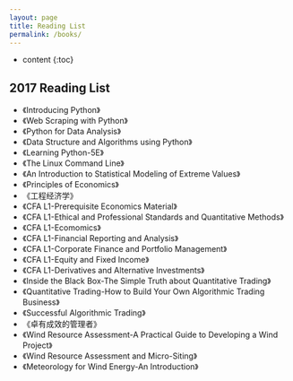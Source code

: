 ```yaml
---
layout: page
title: Reading List
permalink: /books/
---
```


* content
{:toc}


2017 Reading List
---

- 《Introducing Python》
- 《Web Scraping with Python》
- 《Python for Data Analysis》
- 《Data Structure and Algorithms using Python》
- 《Learning Python-5E》
- 《The Linux Command Line》
- 《An Introduction to Statistical Modeling of Extreme Values》
- 《Principles of Economics》
- 《工程经济学》
- 《CFA L1-Prerequisite Economics Material》
- 《CFA L1-Ethical and Professional Standards and Quantitative Methods》
- 《CFA L1-Ecomomics》
- 《CFA L1-Financial Reporting and Analysis》
- 《CFA L1-Corporate Finance and Portfolio Management》
- 《CFA L1-Equity and Fixed Income》
- 《CFA L1-Derivatives and Alternative Investments》
- 《Inside the Black Box-The Simple Truth about Quantitative Trading》
- 《Quantitative Trading-How to Build Your Own Algorithmic Trading Business》
- 《Successful Algorithmic Trading》
- 《卓有成效的管理者》
- 《Wind Resource Assessment-A Practical Guide to Developing a Wind Project》
- 《Wind Resource Assessment and Micro-Siting》
- 《Meteorology for Wind Energy-An Introduction》


